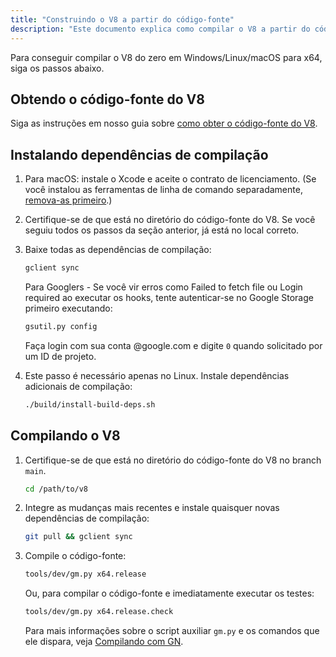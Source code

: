```yaml
---
title: "Construindo o V8 a partir do código-fonte"
description: "Este documento explica como compilar o V8 a partir do código-fonte."
---
```

Para conseguir compilar o V8 do zero em Windows/Linux/macOS para x64, siga os passos abaixo.

## Obtendo o código-fonte do V8

Siga as instruções em nosso guia sobre [como obter o código-fonte do V8](/docs/source-code).

## Instalando dependências de compilação

1. Para macOS: instale o Xcode e aceite o contrato de licenciamento. (Se você instalou as ferramentas de linha de comando separadamente, [remova-as primeiro](https://bugs.chromium.org/p/chromium/issues/detail?id=729990#c1).)

1. Certifique-se de que está no diretório do código-fonte do V8. Se você seguiu todos os passos da seção anterior, já está no local correto.

1. Baixe todas as dependências de compilação:

   ```bash
   gclient sync
   ```

   Para Googlers - Se você vir erros como Failed to fetch file ou Login required ao executar os hooks, tente autenticar-se no Google Storage primeiro executando:

   ```bash
   gsutil.py config
   ```

   Faça login com sua conta @google.com e digite `0` quando solicitado por um ID de projeto.

1. Este passo é necessário apenas no Linux. Instale dependências adicionais de compilação:

    ```bash
    ./build/install-build-deps.sh
    ```

## Compilando o V8

1. Certifique-se de que está no diretório do código-fonte do V8 no branch `main`.

    ```bash
    cd /path/to/v8
    ```

1. Integre as mudanças mais recentes e instale quaisquer novas dependências de compilação:

    ```bash
    git pull && gclient sync
    ```

1. Compile o código-fonte:

    ```bash
    tools/dev/gm.py x64.release
    ```

    Ou, para compilar o código-fonte e imediatamente executar os testes:

    ```bash
    tools/dev/gm.py x64.release.check
    ```

    Para mais informações sobre o script auxiliar `gm.py` e os comandos que ele dispara, veja [Compilando com GN](/docs/build-gn).
